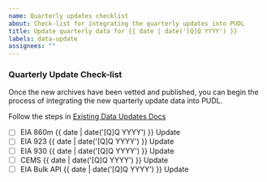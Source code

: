 ```yaml
---
name: Quarterly updates checklist
about: Check-list for integrating the quarterly updates into PUDL
title: Update quarterly data for {{ date | date('[Q]Q YYYY') }}
labels: data-update
assignees: ""
---
```


### Quarterly Update Check-list

Once the new archives have been vetted and published, you can begin the process of integrating the new quarterly update data into PUDL.

Follow the steps in [Existing Data Updates Docs](https://catalystcoop-pudl.readthedocs.io/en/nightly/dev/existing_data_updates.html)

- [ ] EIA 860m {{ date | date('[Q]Q YYYY') }} Update
- [ ] EIA 923 {{ date | date('[Q]Q YYYY') }} Update
- [ ] EIA 930 {{ date | date('[Q]Q YYYY') }} Update
- [ ] CEMS {{ date | date('[Q]Q YYYY') }} Update
- [ ] EIA Bulk API {{ date | date('[Q]Q YYYY') }} Update
